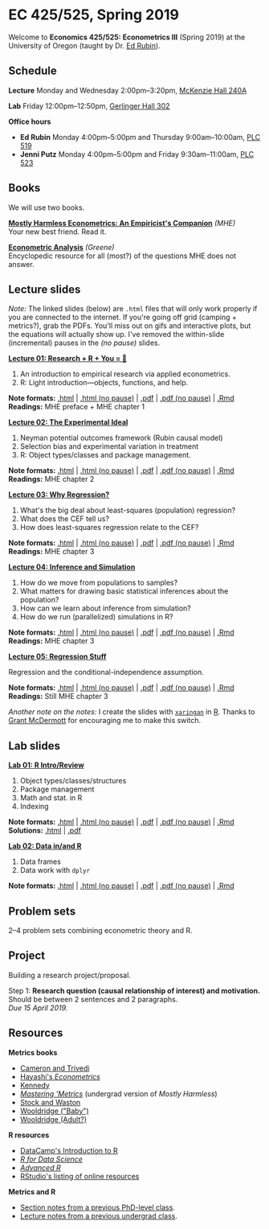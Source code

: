 # EC 425/525, Spring 2019

Welcome to **Economics 425/525: Econometrics III** (Spring 2019) at the University of Oregon (taught by Dr. [Ed Rubin](https://edrub.in)).

## Schedule

**Lecture** Monday and Wednesday 2:00pm–3:20pm, [McKenzie Hall 240A](https://map.uoregon.edu/c721c7d95)

**Lab** Friday 12:00pm–12:50pm, [Gerlinger Hall 302](https://map.uoregon.edu/0b99fa5c1)

**Office hours**

- **Ed Rubin** Monday 4:00pm–5:00pm and Thursday 9:00am–10:00am, [PLC 519](https://map.uoregon.edu/e6bd451c7)
- **Jenni Putz** Monday 4:00pm–5:00pm and Friday 9:30am–11:00am, [PLC 523](https://map.uoregon.edu/b1c21ff02)

## Books

We will use two books.

**[Mostly Harmless Econometrics: An Empiricist's Companion](http://www.mostlyharmlesseconometrics.com/)** *(MHE)*
<br>Your new best friend. Read it.

**[Econometric Analysis](https://www.pearson.com/us/higher-education/program/Greene-Econometric-Analysis-8th-Edition/PGM334862.html)** *(Greene)*
<br>Encyclopedic resource for all (most?) of the questions MHE does not answer.

## Lecture slides

*Note:* The linked slides (below) are `.html` files that will only work properly if you are connected to the internet. If you're going off grid (camping + metrics?), grab the PDFs. You'll miss out on gifs and interactive plots, but the equations will actually show up. I've removed the within-slide (incremental) pauses in the *(no pause)* slides.

**[Lecture 01: Research + R + You = 💖](https://raw.githack.com/edrubin/EC525S19/master/NotesLecture/01ResearchR/01ResearchR.html)**

1. An introduction to empirical research via applied econometrics.
1. R: Light introduction—objects, functions, and help.

**Note formats:** [.html](https://raw.githack.com/edrubin/EC525S19/master/NotesLecture/01ResearchR/01ResearchR.html) | [.html (no pause)](https://raw.githack.com/edrubin/EC525S19/master/NotesLecture/01ResearchR/01ResearchR_NoPause.html) | [.pdf](https://raw.githack.com/edrubin/EC525S19/master/NotesLecture/01ResearchR/01ResearchR.pdf) | [.pdf (no pause)](https://raw.githack.com/edrubin/EC525S19/master/NotesLecture/01ResearchR/01ResearchR_NoPause.pdf) | [.Rmd](https://raw.githack.com/edrubin/EC525S19/master/NotesLecture/01ResearchR/01ResearchR.Rmd)
<br>**Readings:** MHE preface + MHE chapter 1

**[Lecture 02: The Experimental Ideal](https://raw.githack.com/edrubin/EC525S19/master/NotesLecture/02Ideal/02Ideal.html)**

1. Neyman potential outcomes framework (Rubin causal model)
1. Selection bias and experimental variation in treatment
1. R: Object types/classes and package management.

**Note formats:** [.html](https://raw.githack.com/edrubin/EC525S19/master/NotesLecture/02Ideal/02Ideal.html) | [.html (no pause)](https://raw.githack.com/edrubin/EC525S19/master/NotesLecture/02Ideal/02Ideal_NoPause.html) | [.pdf](https://raw.githack.com/edrubin/EC525S19/master/NotesLecture/02Ideal/02Ideal.pdf) | [.pdf (no pause)](https://raw.githack.com/edrubin/EC525S19/master/NotesLecture/02Ideal/02Ideal_NoPause.pdf) | [.Rmd](https://raw.githack.com/edrubin/EC525S19/master/NotesLecture/02Ideal/02Ideal.Rmd)
<br>**Readings:** MHE chapter 2

**[Lecture 03: Why Regression?](https://raw.githack.com/edrubin/EC525S19/master/NotesLecture/03WhyRegression/03WhyRegression.html)**

1. What's the big deal about least-squares (population) regression?
2. What does the CEF tell us?
3. How does least-squares regression relate to the CEF?

**Note formats:** [.html](https://raw.githack.com/edrubin/EC525S19/master/NotesLecture/03WhyRegression/03WhyRegression.html) | [.html (no pause)](https://raw.githack.com/edrubin/EC525S19/master/NotesLecture/03WhyRegression/03WhyRegression_NoPause.html) | [.pdf](https://raw.githack.com/edrubin/EC525S19/master/NotesLecture/03WhyRegression/03WhyRegression.pdf) | [.pdf (no pause)](https://raw.githack.com/edrubin/EC525S19/master/NotesLecture/03WhyRegression/03WhyRegression_NoPause.pdf) | [.Rmd](https://raw.githack.com/edrubin/EC525S19/master/NotesLecture/03WhyRegression/03WhyRegression.Rmd)
<br>**Readings:** MHE chapter 3

**[Lecture 04: Inference and Simulation](https://raw.githack.com/edrubin/EC525S19/master/NotesLecture/04Inference/04Inference.html)**

1. How do we move from populations to samples?
2. What matters for drawing basic statistical inferences about the population?
3. How can we learn about inference from simulation?
4. How do we run (parallelized) simulations in R?

**Note formats:** [.html](https://raw.githack.com/edrubin/EC525S19/master/NotesLecture/04Inference/04Inference.html) | [.html (no pause)](https://raw.githack.com/edrubin/EC525S19/master/NotesLecture/04Inference/03WhyRegression_NoPause.html) | [.pdf](https://raw.githack.com/edrubin/EC525S19/master/NotesLecture/04Inference/04Inference.pdf) | [.pdf (no pause)](https://raw.githack.com/edrubin/EC525S19/master/NotesLecture/04Inference/03WhyRegression_NoPause.pdf) | [.Rmd](https://raw.githack.com/edrubin/EC525S19/master/NotesLecture/04Inference/04Inference.Rmd)
<br>**Readings:** MHE chapter 3

**[Lecture 05: Regression Stuff](https://raw.githack.com/edrubin/EC525S19/master/NotesLecture/04Inference/04Inference.html)**

Regression and the conditional-independence assumption.

**Note formats:** [.html](https://raw.githack.com/edrubin/EC525S19/master/NotesLecture/05RegressionStuff/05RegressionStuff.html) | [.html (no pause)](https://raw.githack.com/edrubin/EC525S19/master/NotesLecture/05RegressionStuff/03WhyRegression_NoPause.html) | [.pdf](https://raw.githack.com/edrubin/EC525S19/master/NotesLecture/05RegressionStuff/05RegressionStuff.pdf) | [.pdf (no pause)](https://raw.githack.com/edrubin/EC525S19/master/NotesLecture/05RegressionStuff/03WhyRegression_NoPause.pdf) | [.Rmd](https://raw.githack.com/edrubin/EC525S19/master/NotesLecture/05RegressionStuff/05RegressionStuff.Rmd)
<br>**Readings:** Still MHE chapter 3

*Another note on the notes:* I create the slides with [`xaringan`](https://github.com/yihui/xaringan/wiki) in [R](cran.r-project.org). Thanks to [Grant McDermott](grantmcdermott.com/) for encouraging me to make this switch.

## Lab slides

**[Lab 01: R Intro/Review](https://raw.githack.com/edrubin/EC525S19/master/NotesLab/01RBasics/01RBasics.html)**

1. Object types/classes/structures
1. Package management
1. Math and stat. in R
1. Indexing

**Note formats:** [.html](https://raw.githack.com/edrubin/EC525S19/master/NotesLab/01RBasics/01RBasics.html) | [.html (no pause)](https://raw.githack.com/edrubin/EC525S19/master/NotesLab/01RBasics/01RBasics_NoPause.html) | [.pdf](https://raw.githack.com/edrubin/EC525S19/master/NotesLab/01RBasics/01RBasics.pdf) | [.pdf (no pause)](https://raw.githack.com/edrubin/EC525S19/master/NotesLab/01RBasics/01RBasics_NoPause.pdf) | [.Rmd](https://raw.githack.com/edrubin/EC525S19/master/NotesLab/01RBasics/01RBasics.Rmd)
<br>
**Solutions:**
[.html](https://raw.githack.com/edrubin/EC525S19/master/NotesLab/01RBasics/01Solution.html) | [.pdf](https://raw.githack.com/edrubin/EC525S19/master/NotesLab/01RBasics/01Solution.pdf)

**[Lab 02: Data in/and R](https://raw.githack.com/edrubin/EC525S19/master/NotesLab/02RData/02RData.html)**

1. Data frames
1. Data work with `dplyr`

**Note formats:** [.html](https://raw.githack.com/edrubin/EC525S19/master/NotesLab/02RData/02RData.html) | [.html (no pause)](https://raw.githack.com/edrubin/EC525S19/master/NotesLab/02RData/02RData_NoPause.html) | [.pdf](https://raw.githack.com/edrubin/EC525S19/master/NotesLab/02RData/02RData.pdf) | [.pdf (no pause)](https://raw.githack.com/edrubin/EC525S19/master/NotesLab/02RData/02RData_NoPause.pdf) | [.Rmd](https://raw.githack.com/edrubin/EC525S19/master/NotesLab/02RData/02RData.Rmd)

## Problem sets

2–4 problem sets combining econometric theory and R.

## Project

Building a research project/proposal.

Step 1: **Research question (causal relationship of interest) and motivation.**
<br>Should be between 2 sentences and 2 paragraphs.
<br>*Due 15 April 2019.*

## Resources

**Metrics books**

- [Cameron and Trivedi](https://www.cambridge.org/us/academic/subjects/economics/econometrics-statistics-and-mathematical-economics/microeconometrics-methods-and-applications?format=HB&isbn=9780521848053)
- [Hayashi's *Econometrics*](https://press.princeton.edu/titles/6946.html)
- [Kennedy](https://www.wiley.com/en-us/A+Guide+to+Econometrics)
- [*Mastering 'Metrics*](http://masteringmetrics.com/) (undergrad version of *Mostly Harmless*)
- [Stock and Waston](https://www.pearson.com/us/higher-education/product/Stock-Introduction-to-Econometrics-3rd-Edition/9780138009007.html)
- [Wooldridge ("Baby")](https://www.cengage.com/c/introductory-econometrics-a-modern-approach-6e-wooldridge/9781305270107)
- [Wooldridge (Adult?)](https://mitpress.mit.edu/books/econometric-analysis-cross-section-and-panel-data-second-edition)

**R resources**

- [DataCamp's Introduction to R](https://www.datacamp.com/courses/free-introduction-to-r)
- [*R for Data Science*](https://r4ds.had.co.nz/)
- [*Advanced R*](http://adv-r.had.co.nz/)
- [RStudio's listing of online resources](https://www.rstudio.com/online-learning/)

**Metrics and R**

- [Section notes from a previous PhD-level class](https://edrub.in/ARE212).
- [Lecture notes from a previous undergrad class](https://github.com/edrubin/EC421W19).
